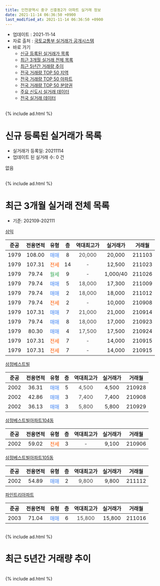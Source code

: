 ```yaml
---
title: 인천광역시 중구 신흥동2가 아파트 실거래 정보
date: 2021-11-14 06:36:50 +0900
last_modified_at: 2021-11-14 06:36:50 +0900
---
```


* 업데이트 : 2021-11-14
* 자료 출처 : [국토교통부 실거래가 공개시스템](http://rt.molit.go.kr)
* 바로 가기
    * [신규 등록된 실거래가 목록](#신규-등록된-실거래가-목록)
    * [최근 3개월 실거래 전체 목록](#최근-3개월-실거래-전체-목록)
    * [최근 5년간 거래량 추이](#최근-5년간-거래량-추이)
    * [전국 거래량 TOP 50 지역](https://inasie.github.io/apt-trade-info/최근-3개월-전국에서-가장-거래가-많이-발생한-지역)
    * [전국 거래량 TOP 50 아파트](https://inasie.github.io/apt-trade-info/최근-3개월-전국에서-가장-거래가-많이-발생한-아파트)
    * [전국 거래량 TOP 50 분양권](https://inasie.github.io/apt-trade-info/최근-3개월-전국에서-가장-거래가-많이-발생한-분양권)
    * [주요 신도시 실거래 데이터](https://inasie.github.io/apt-trade-info/주요-신도시)
    * [전국 실거래 데이터](https://inasie.github.io/apt-trade-info/전국)
<br>
{% include ad.html %}
<br>

# 신규 등록된 실거래가 목록
* 실거래가 등록일: 20211114
* 업데이트 된 실거래 수: 0 건

없음

<br>
{% include ad.html %}
<br>

# 최근 3개월 실거래 전체 목록
* 기준: 202109-202111


[삼익](https://search.naver.com/search.naver?query=%EC%9D%B8%EC%B2%9C%EA%B4%91%EC%97%AD%EC%8B%9C+%EC%A4%91%EA%B5%AC+%EC%8B%A0%ED%9D%A5%EB%8F%992%EA%B0%80+%EC%82%BC%EC%9D%B5)

|준공|전용면적|유형|층|역대최고가|실거래가|거래월|
|:---:|:---:|:---:|:---:|:---:|:---:|:---:|
|1979|108.00|<span style="color:#4285f3">매매</span>|8|<span style="color:#444444">20,000</span>|20,000|211103|
|1979|107.31|<span style="color:#ff5a00">전세</span>|14|<span style="color:#444444">-</span>|12,500|211023|
|1979|79.74|<span style="color:#34a853">월세</span>|9|<span style="color:#444444">-</span>|1,000/40|211026|
|1979|79.74|<span style="color:#4285f3">매매</span>|5|<span style="color:#444444">18,000</span>|17,300|211009|
|1979|79.74|<span style="color:#4285f3">매매</span>|2|<span style="color:#444444">18,000</span>|18,000|211012|
|1979|79.74|<span style="color:#ff5a00">전세</span>|2|<span style="color:#444444">-</span>|10,000|210908|
|1979|107.31|<span style="color:#4285f3">매매</span>|7|<span style="color:#444444">21,000</span>|21,000|210914|
|1979|79.74|<span style="color:#4285f3">매매</span>|8|<span style="color:#444444">18,000</span>|17,000|210923|
|1979|80.30|<span style="color:#4285f3">매매</span>|4|<span style="color:#444444">17,500</span>|17,500|210924|
|1979|107.31|<span style="color:#ff5a00">전세</span>|7|<span style="color:#444444">-</span>|14,000|210915|
|1979|107.31|<span style="color:#ff5a00">전세</span>|7|<span style="color:#444444">-</span>|14,000|210915|

[삼정베스트빌](https://search.naver.com/search.naver?query=%EC%9D%B8%EC%B2%9C%EA%B4%91%EC%97%AD%EC%8B%9C+%EC%A4%91%EA%B5%AC+%EC%8B%A0%ED%9D%A5%EB%8F%992%EA%B0%80+%EC%82%BC%EC%A0%95%EB%B2%A0%EC%8A%A4%ED%8A%B8%EB%B9%8C)

|준공|전용면적|유형|층|역대최고가|실거래가|거래월|
|:---:|:---:|:---:|:---:|:---:|:---:|:---:|
|2002|36.31|<span style="color:#4285f3">매매</span>|5|<span style="color:#444444">4,500</span>|4,500|210928|
|2002|42.86|<span style="color:#4285f3">매매</span>|3|<span style="color:#444444">7,400</span>|7,400|210908|
|2002|36.13|<span style="color:#4285f3">매매</span>|3|<span style="color:#444444">5,800</span>|5,800|210929|

[삼정베스트빌아파트104동](https://search.naver.com/search.naver?query=%EC%9D%B8%EC%B2%9C%EA%B4%91%EC%97%AD%EC%8B%9C+%EC%A4%91%EA%B5%AC+%EC%8B%A0%ED%9D%A5%EB%8F%992%EA%B0%80+%EC%82%BC%EC%A0%95%EB%B2%A0%EC%8A%A4%ED%8A%B8%EB%B9%8C%EC%95%84%ED%8C%8C%ED%8A%B8104%EB%8F%99)

|준공|전용면적|유형|층|역대최고가|실거래가|거래월|
|:---:|:---:|:---:|:---:|:---:|:---:|:---:|
|2002|59.02|<span style="color:#ff5a00">전세</span>|3|<span style="color:#444444">-</span>|9,100|210906|

[삼정베스트빌아파트105동](https://search.naver.com/search.naver?query=%EC%9D%B8%EC%B2%9C%EA%B4%91%EC%97%AD%EC%8B%9C+%EC%A4%91%EA%B5%AC+%EC%8B%A0%ED%9D%A5%EB%8F%992%EA%B0%80+%EC%82%BC%EC%A0%95%EB%B2%A0%EC%8A%A4%ED%8A%B8%EB%B9%8C%EC%95%84%ED%8C%8C%ED%8A%B8105%EB%8F%99)

|준공|전용면적|유형|층|역대최고가|실거래가|거래월|
|:---:|:---:|:---:|:---:|:---:|:---:|:---:|
|2002|54.89|<span style="color:#4285f3">매매</span>|2|<span style="color:#444444">9,800</span>|9,800|211112|

[파인트리아파트](https://search.naver.com/search.naver?query=%EC%9D%B8%EC%B2%9C%EA%B4%91%EC%97%AD%EC%8B%9C+%EC%A4%91%EA%B5%AC+%EC%8B%A0%ED%9D%A5%EB%8F%992%EA%B0%80+%ED%8C%8C%EC%9D%B8%ED%8A%B8%EB%A6%AC%EC%95%84%ED%8C%8C%ED%8A%B8)

|준공|전용면적|유형|층|역대최고가|실거래가|거래월|
|:---:|:---:|:---:|:---:|:---:|:---:|:---:|
|2003|71.04|<span style="color:#4285f3">매매</span>|6|<span style="color:#444444">15,800</span>|15,800|211016|


<br>
{% include ad.html %}
<br>

# 최근 5년간 거래량 추이


<div style="width:100%;">
    <canvas id="deal_progress" height="200"></canvas>
</div>

<script>
new Chart(document.getElementById("deal_progress"), {
    type: 'line',
    data: {
        labels: ['201611','201612','201701','201702','201703','201704','201705','201706','201707','201708','201709','201710','201711','201712','201801','201802','201803','201804','201805','201806','201807','201808','201809','201810','201811','201812','201901','201902','201903','201904','201905','201906','201907','201908','201909','201910','201911','201912','202001','202002','202003','202004','202005','202006','202007','202008','202009','202010','202011','202012','202101','202102','202103','202104','202105','202106','202107','202108','202109','202110','202111'],
        datasets: [{
            label: '매매',
            pointRadius: 1,
            data: [4, 4, 7, 14, 4, 3, 1, 13, 1, 5, 2, 6, 4, 4, 7, 1, 5, 3, 4, 1, 4, 0, 2, 0, 1, 0, 2, 2, 3, 1, 2, 3, 2, 1, 2, 1, 0, 0, 2, 4, 5, 4, 3, 8, 8, 8, 6, 5, 4, 5, 2, 0, 7, 20, 9, 15, 6, 3, 6, 3, 2],
            borderColor: "rgba(255, 201, 14, 1)",
            backgroundColor: "rgba(255, 201, 14, 0.5)",
            fill: false,
            lineTension: 0
        },{
            label: '전월세',
            pointRadius: 1,
            data: [4, 3, 1, 6, 8, 3, 5, 8, 3, 3, 4, 1, 2, 5, 1, 1, 3, 2, 4, 1, 2, 5, 2, 4, 2, 1, 3, 2, 4, 2, 7, 2, 2, 1, 2, 1, 1, 1, 2, 2, 1, 1, 1, 1, 2, 2, 4, 1, 1, 2, 2, 1, 2, 2, 7, 6, 2, 11, 4, 2, 0],
            borderColor: "rgba(0, 141, 185, 1)",
            backgroundColor: "rgba(0, 141, 185, 0.5)",
            fill: false,
            lineTension: 0
        }
        ]
    },
    options: {
        responsive: true,
        title: {
            display: false
        },
        tooltips: {
            mode: 'index',
            intersect: false
        },
        hover: {
            mode: 'nearest',
            intersect: true
        },
        scales: {
            xAxes: [{
                display: true,
                scaleLabel: {
                    display: true,
                    labelString: '년/월'
                }
            }],
            yAxes: [{
                display: true,
                ticks: {
                    suggestedMin: 0,
                },
                scaleLabel: {
                    display: true,
                    labelString: '실거래 수'
                }
            }]
        }
    }
});

</script>


<br>
{% include ad.html %}
<br>


